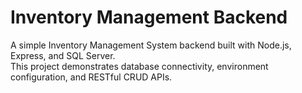 # Inventory Management Backend

A simple Inventory Management System backend built with Node.js, Express, and SQL Server. <br>
This project demonstrates database connectivity, environment configuration, and RESTful CRUD APIs.
